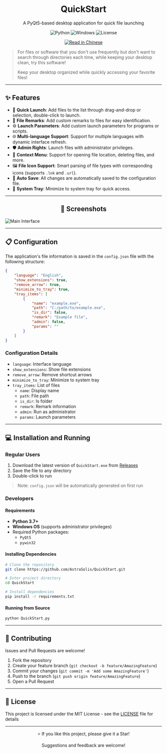 <div align="center">
    <h1>QuickStart</h1>
    <p>A PyQt5-based desktop application for quick file launching</p>
    <p>
        <img src="https://img.shields.io/badge/Python-3.7+-blue.svg" alt="Python">
        <img src="https://img.shields.io/badge/Windows-10+-green.svg" alt="Windows">
        <img src="https://img.shields.io/badge/License-MIT-yellow.svg" alt="License">
    </p>
    <p>
        <a href="README.md">
            <img src="https://img.shields.io/badge/中文-阅读中文版-red" alt="Read in Chinese">
        </a>
    </p>
</div>

> For files or software that you don't use frequently but don't want to search through directories each time, while keeping your desktop clean, try this software!
>
> Keep your desktop organized while quickly accessing your favorite files!

---

## ✨ Features

- 🚀 **Quick Launch**: Add files to the list through drag-and-drop or selection, double-click to launch.
- 📝 **File Remarks**: Add custom remarks to files for easy identification.
- ⚙️ **Launch Parameters**: Add custom launch parameters for programs or scripts.
- 🌐 **Multi-language Support**: Support for multiple languages with dynamic interface refresh.
- 🛡️ **Admin Rights**: Launch files with administrator privileges.
- 📂 **Context Menu**: Support for opening file location, deleting files, and more.
- 🖼️ **File Icon Support**: Smart parsing of file types with corresponding icons (supports `.lnk` and `.url`).
- 🔄 **Auto Save**: All changes are automatically saved to the configuration file.
- 🎨 **System Tray**: Minimize to system tray for quick access.

---

<div align="center">
    <h2>📸 Screenshots</h2>
</div>

![Main Interface](https://github.com/user-attachments/assets/971d5aae-d738-439b-9e49-72c60c6c392b)

---

## 📋 Configuration

The application's file information is saved in the `config.json` file with the following structure:

```json
{
    "language": "English",
    "show_extensions": true,
    "remove_arrow": true,
    "minimize_to_tray": true,
    "tray_items": [
        {
            "name": "example.exe",
            "path": "C:/path/to/example.exe",
            "is_dir": false,
            "remark": "Example file",
            "admin": false,
            "params": ""
        }
    ]
}
```

### Configuration Details

- `language`: Interface language
- `show_extensions`: Show file extensions
- `remove_arrow`: Remove shortcut arrows
- `minimize_to_tray`: Minimize to system tray
- `tray_items`: List of files
  - `name`: Display name
  - `path`: File path
  - `is_dir`: Is folder
  - `remark`: Remark information
  - `admin`: Run as administrator
  - `params`: Launch parameters

---

## 💻 Installation and Running

### Regular Users

1. Download the latest version of `QuickStart.exe` from [Releases](https://github.com/AstraSolis/QuickStart/releases/)
2. Save the file to any directory
3. Double-click to run

> Note: `config.json` will be automatically generated on first run

### Developers

#### Requirements

- **Python 3.7+**
- **Windows OS** (supports administrator privileges)
- Required Python packages:
  - `PyQt5`
  - `pywin32`

#### Installing Dependencies

```bash
# Clone the repository
git clone https://github.com/AstraSolis/QuickStart.git

# Enter project directory
cd QuickStart

# Install dependencies
pip install -r requirements.txt
```

#### Running from Source

```bash
python QuickStart.py
```

---

## 🤝 Contributing

Issues and Pull Requests are welcome!

1. Fork the repository
2. Create your feature branch (`git checkout -b feature/AmazingFeature`)
3. Commit your changes (`git commit -m 'Add some AmazingFeature'`)
4. Push to the branch (`git push origin feature/AmazingFeature`)
5. Open a Pull Request

---

## 📝 License

This project is licensed under the MIT License - see the [LICENSE](https://github.com/AstraSolis/QuickStart/blob/master/LICENSE) file for details

---

<div align="center">
    <p>⭐ If you like this project, please give it a Star!</p>
    <p>Suggestions and feedback are welcome!</p>
</div> 